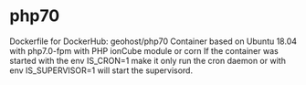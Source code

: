 # php70
Dockerfile for DockerHub: geohost/php70
Container based on Ubuntu 18.04 with php7.0-fpm with PHP ionCube module or corn
If the container was started with the env IS_CRON=1 make it only run the cron daemon
or with env IS_SUPERVISOR=1 will start the supervisord.
